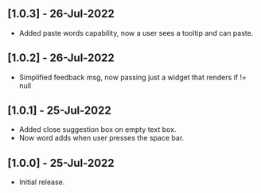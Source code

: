 ## [1.0.3] - 26-Jul-2022

- Added paste words capability, now a user sees a tooltip and can paste.

## [1.0.2] - 26-Jul-2022

- Simplified feedback msg, now passing just a widget that renders if != null

## [1.0.1] - 25-Jul-2022

- Added close suggestion box on empty text box.
- Now word adds when user presses the space bar.

## [1.0.0] - 25-Jul-2022

- Initial release.

